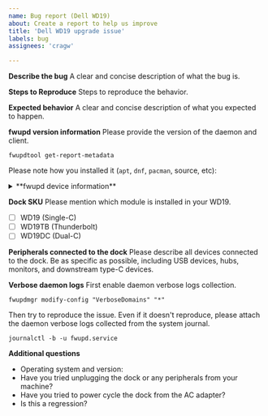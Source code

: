 ```yaml
---
name: Bug report (Dell WD19)
about: Create a report to help us improve
title: 'Dell WD19 upgrade issue'
labels: bug
assignees: 'cragw'

---
```


**Describe the bug**
A clear and concise description of what the bug is.

**Steps to Reproduce**
Steps to reproduce the behavior.

**Expected behavior**
A clear and concise description of what you expected to happen.

**fwupd version information**
Please provide the version of the daemon and client.

```shell
fwupdtool get-report-metadata
```

Please note how you installed it (`apt`, `dnf`, `pacman`, source, etc):

<details>

<summary>**fwupd device information**</summary>

Please provide the output of the external fwupd devices recognized in your system.

```shell
fwupdmgr get-devices --filter=~internal
```

</details>

**Dock SKU**
Please mention which module is installed in your WD19.

- [ ] WD19 (Single-C)
- [ ] WD19TB (Thunderbolt)
- [ ] WD19DC (Dual-C)

**Peripherals connected to the dock**
Please describe all devices connected to the dock.  Be as specific as possible,
including USB devices, hubs, monitors, and downstream type-C devices.

**Verbose daemon logs**
First enable daemon verbose logs collection.

```shell
fwupdmgr modify-config "VerboseDomains" "*"
```

Then try to reproduce the issue.  Even if it doesn't reproduce, please attach the
daemon verbose logs collected from the system journal.

```shell
journalctl -b -u fwupd.service
```

**Additional questions**

- Operating system and version:
- Have you tried unplugging the dock or any peripherals from your machine?
- Have you tried to power cycle the dock from the AC adapter?
- Is this a regression?
